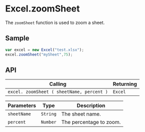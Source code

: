# Excel.zoomSheet

The `zoomSheet` function is used to zoom a sheet.

## Sample

```javascript
var excel = new Excel("test.xlsx");
excel.zoomSheet("mySheet",75);
```

## API

| Calling | Returning |
|---|---|
| `excel. zoomSheet ( sheetName, percent )` | `Excel` |

| Parameters | Type | Description |
|---|---|---|
| `sheetName` | `String` | The sheet name. |
| `percent` | `Number` | The percentage to zoom. |